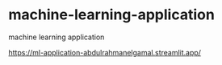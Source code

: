 # machine-learning-application
machine learning application


https://ml-application-abdulrahmanelgamal.streamlit.app/